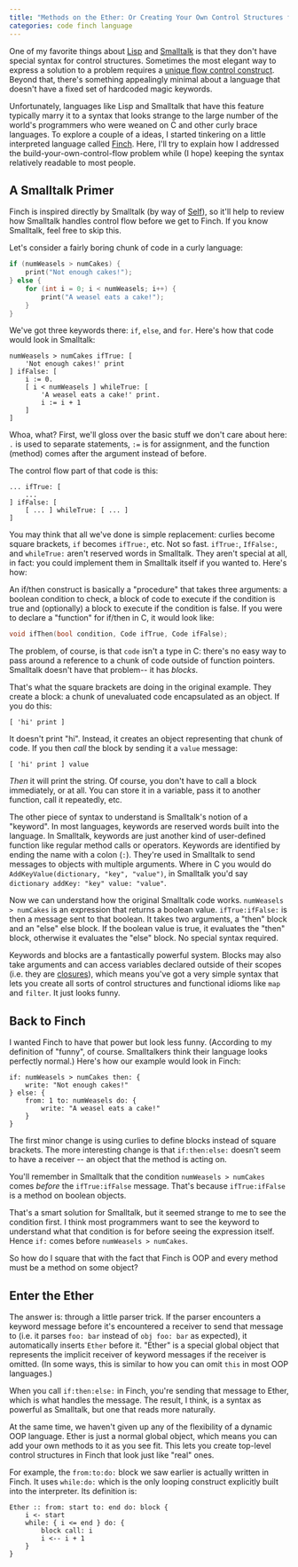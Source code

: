 ```yaml
---
title: "Methods on the Ether: Or Creating Your Own Control Structures for Fun and Profit"
categories: code finch language
---
```


One of my favorite things about [Lisp](http://en.wikipedia.org/wiki/Lisp_%28programming_language%29) and [Smalltalk](http://en.wikipedia.org/wiki/Smalltalk) is that they
don't have special syntax for control structures. Sometimes the most elegant
way to express a solution to a problem requires a [unique flow control
construct](http://en.wikipedia.org/wiki/Domain-specific_language). Beyond that, there's something appealingly minimal about a
language that doesn't have a fixed set of hardcoded magic keywords.

Unfortunately, languages like Lisp and Smalltalk that have this feature
typically marry it to a syntax that looks strange to the large number of the
world's programmers who were weaned on C and other curly brace languages. To
explore a couple of a ideas, I started tinkering on a little interpreted
language called [Finch](http://bitbucket.org/munificent/finch). Here, I'll try to explain how I addressed the
build-your-own-control-flow problem while (I hope) keeping the syntax
relatively readable to most people.

## A Smalltalk Primer

Finch is inspired directly by Smalltalk (by way of [Self](http://en.wikipedia.org/wiki/Self_%28programming_language%29)), so it'll help
to review how Smalltalk handles control flow before we get to Finch. If you
know Smalltalk, feel free to skip this.

Let's consider a fairly boring chunk of code in a curly language:

```c
if (numWeasels > numCakes) {
    print("Not enough cakes!");
} else {
    for (int i = 0; i < numWeasels; i++) {
        print("A weasel eats a cake!");
    }
}
```

We've got three keywords there: `if`, `else`, and `for`. Here's how that code
would look in Smalltalk:

```smalltalk
numWeasels > numCakes ifTrue: [
    'Not enough cakes!' print
] ifFalse: [
    i := 0.
    [ i < numWeasels ] whileTrue: [
        'A weasel eats a cake!' print.
        i := i + 1
    ]
]
```

Whoa, what? First, we'll gloss over the basic stuff we don't care about here:
`.` is used to separate statements, `:=` is for assignment, and the function
(method) comes after the argument instead of before.

The control flow part of that code is this:

```smalltalk
... ifTrue: [
    ...
] ifFalse: [
    [ ... ] whileTrue: [ ... ]
]
```

You may think that all we've done is simple replacement: curlies become square
brackets, `if` becomes `ifTrue:`, etc. Not so fast. `ifTrue:`, `IfFalse:`, and
`whileTrue:` aren't reserved words in Smalltalk. They aren't special at all,
in fact: you could implement them in Smalltalk itself if you wanted to. Here's
how:

An if/then construct is basically a "procedure" that takes three arguments: a
boolean condition to check, a block of code to execute if the condition is
true and (optionally) a block to execute if the condition is false. If you
were to declare a "function" for if/then in C, it would look like:

```c
void ifThen(bool condition, Code ifTrue, Code ifFalse);
```

The problem, of course, is that `code` isn't a type in C: there's no easy way
to pass around a reference to a chunk of code outside of function pointers.
Smalltalk doesn't have that problem-- it has *blocks*.

That's what the square brackets are doing in the original example. They create
a block: a chunk of unevaluated code encapsulated as an object. If you do
this:

```smalltalk
[ 'hi' print ]
```

It doesn't print "hi". Instead, it creates an object representing that chunk
of code. If you then *call* the block by sending it a `value` message:

```smalltalk
[ 'hi' print ] value
```

*Then* it will print the string. Of course, you don't have to call a block
immediately, or at all. You can store it in a variable, pass it to another
function, call it repeatedly, etc.

The other piece of syntax to understand is Smalltalk's notion of a "keyword".
In most languages, keywords are reserved words built into the language. In
Smalltalk, keywords are just another kind of user-defined function like
regular method calls or operators. Keywords are identified by ending the name
with a colon (`:`). They're used in Smalltalk to send messages to objects with
multiple arguments. Where in C you would do `AddKeyValue(dictionary, "key",
"value")`, in Smalltalk you'd say `dictionary addKey: "key" value: "value"`.

Now we can understand how the original Smalltalk code works. `numWeasels >
numCakes` is an expression that returns a boolean value. `ifTrue:ifFalse:` is
then a message sent to that boolean. It takes two arguments, a "then" block
and an "else" else block. If the boolean value is true, it evaluates the
"then" block, otherwise it evaluates the "else" block. No special syntax
required.

Keywords and blocks are a fantastically powerful system. Blocks may also take
arguments and can access variables declared outside of their scopes (i.e. they
are [closures](http://en.wikipedia.org/wiki/Closure_%28computer_science%29)), which means you've got a very simple syntax that lets you
create all sorts of control structures and functional idioms like `map` and
`filter`. It just looks funny.

## Back to Finch

I wanted Finch to have that power but look less funny. (According to my
definition of "funny", of course. Smalltalkers think their language looks
perfectly normal.) Here's how our example would look in Finch:

```finch
if: numWeasels > numCakes then: {
    write: "Not enough cakes!"
} else: {
    from: 1 to: numWeasels do: {
        write: "A weasel eats a cake!"
    }
}
```

The first minor change is using curlies to define blocks instead of square
brackets. The more interesting change is that `if:then:else:` doesn't seem to
have a receiver -- an object that the method is acting on.

You'll remember in Smalltalk that the condition `numWeasels > numCakes` comes
*before* the `ifTrue:ifFalse` message. That's because `ifTrue:ifFalse` is a
method on boolean objects.

That's a smart solution for Smalltalk, but it seemed strange to me to see the
condition first. I think most programmers want to see the keyword to
understand what that condition is for before seeing the expression itself.
Hence `if:` comes before `numWeasels > numCakes`.

So how do I square that with the fact that Finch is OOP and every method must
be a method on some object?

## Enter the Ether

The answer is: through a little parser trick. If the parser encounters a
keyword message before it's encountered a receiver to send that message to
(i.e. it parses `foo: bar` instead of `obj foo: bar` as expected), it
automatically inserts `Ether` before it. "Ether" is a special global object
that represents the implicit receiver of keyword messages if the receiver is
omitted. (In some ways, this is similar to how you can omit `this` in most OOP
languages.)

When you call `if:then:else:` in Finch, you're sending that message to Ether,
which is what handles the message. The result, I think, is a syntax as
powerful as Smalltalk, but one that reads more naturally.

At the same time, we haven't given up any of the flexibility of a dynamic OOP
language. Ether is just a normal global object, which means you can add your
own methods to it as you see fit. This lets you create top-level control
structures in Finch that look just like "real" ones.

For example, the `from:to:do:` block we saw earlier is actually written in
Finch. It uses `while:do:` which is the only looping construct explicitly
built into the interpreter. Its definition is:

```finch
Ether :: from: start to: end do: block {
    i <- start
    while: { i <= end } do: {
        block call: i
        i <-- i + 1
    }
}
```
